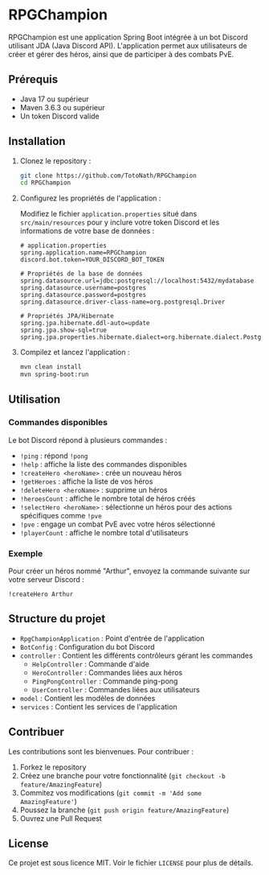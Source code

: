 # RPGChampion

RPGChampion est une application Spring Boot intégrée à un bot Discord utilisant JDA (Java Discord API). L'application permet aux utilisateurs de créer et gérer des héros, ainsi que de participer à des combats PvE.

## Prérequis

- Java 17 ou supérieur
- Maven 3.6.3 ou supérieur
- Un token Discord valide

## Installation

1. Clonez le repository :

    ```bash
    git clone https://github.com/TotoNath/RPGChampion
    cd RPGChampion
    ```

2. Configurez les propriétés de l'application :

   Modifiez le fichier `application.properties` situé dans `src/main/resources` pour y inclure votre token Discord et les informations de votre base de données :

    ```properties
    # application.properties
    spring.application.name=RPGChampion
    discord.bot.token=YOUR_DISCORD_BOT_TOKEN

    # Propriétés de la base de données
    spring.datasource.url=jdbc:postgresql://localhost:5432/mydatabase
    spring.datasource.username=postgres
    spring.datasource.password=postgres
    spring.datasource.driver-class-name=org.postgresql.Driver

    # Propriétés JPA/Hibernate
    spring.jpa.hibernate.ddl-auto=update
    spring.jpa.show-sql=true
    spring.jpa.properties.hibernate.dialect=org.hibernate.dialect.PostgreSQLDialect
    ```

3. Compilez et lancez l'application :

    ```bash
    mvn clean install
    mvn spring-boot:run
    ```

## Utilisation

### Commandes disponibles

Le bot Discord répond à plusieurs commandes :

- `!ping` : répond `!pong`
- `!help` : affiche la liste des commandes disponibles
- `!createHero <heroName>` : crée un nouveau héros
- `!getHeroes` : affiche la liste de vos héros
- `!deleteHero <heroName>` : supprime un héros
- `!heroesCount` : affiche le nombre total de héros créés
- `!selectHero <heroName>` : sélectionne un héros pour des actions spécifiques comme `!pve`
- `!pve` : engage un combat PvE avec votre héros sélectionné
- `!playerCount` : affiche le nombre total d'utilisateurs

### Exemple

Pour créer un héros nommé "Arthur", envoyez la commande suivante sur votre serveur Discord :

```plaintext
!createHero Arthur
```
## Structure du projet

- `RpgChampionApplication` : Point d'entrée de l'application
- `BotConfig` : Configuration du bot Discord
- `controller` : Contient les différents contrôleurs gérant les commandes
    - `HelpController` : Commande d'aide
    - `HeroController` : Commandes liées aux héros
    - `PingPongController` : Commande ping-pong
    - `UserController` : Commandes liées aux utilisateurs
- `model` : Contient les modèles de données
- `services` : Contient les services de l'application

## Contribuer

Les contributions sont les bienvenues. Pour contribuer :

1. Forkez le repository
2. Créez une branche pour votre fonctionnalité (`git checkout -b feature/AmazingFeature`)
3. Commitez vos modifications (`git commit -m 'Add some AmazingFeature'`)
4. Poussez la branche (`git push origin feature/AmazingFeature`)
5. Ouvrez une Pull Request

## License

Ce projet est sous licence MIT. Voir le fichier `LICENSE` pour plus de détails.

